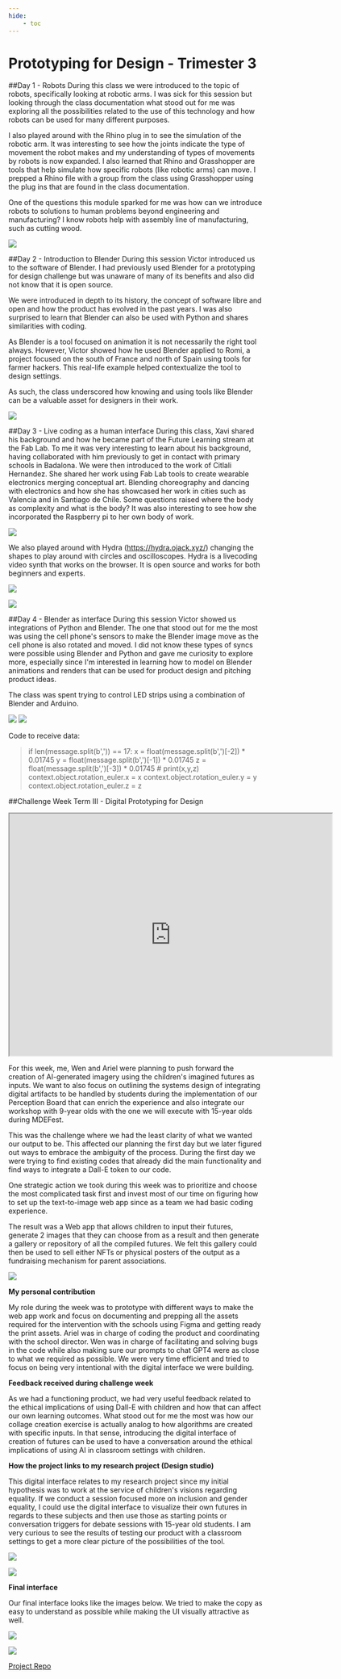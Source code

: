 ```yaml
---
hide:
    - toc
---
```


# Prototyping for Design - Trimester 3

##Day 1 - Robots
During this class we were introduced to the topic of robots, specifically looking at robotic arms. I was sick for this session but looking through the class documentation what stood out for me was exploring all the possibilities related to the use of this technology and how robots can be used for many different purposes.

I also played around with the Rhino plug in to see the simulation of the robotic arm. It was interesting to see how the joints indicate the type of movement the robot makes and my understanding of types of movements by robots is now expanded. I also learned that Rhino and Grasshopper are tools that help simulate how specific robots (like robotic arms) can move. I prepped a Rhino file with a group from the class using Grasshopper using the plug ins that are found in the class documentation.

One of the questions this module sparked for me was how can we introduce robots to solutions to human problems beyond engineering and manufacturing? I know robots help with assembly line of manufacturing, such as cutting wood.

![](../images/MT03/robotarm.jpeg)

##Day 2 - Introduction to Blender
During this session Victor introduced us to the software of Blender. I had previously used Blender for a prototyping for design challenge but was unaware of many of its benefits and also did not know that it is open source.

We were introduced in depth to its history, the concept of software libre and open and how the product has evolved in the past years. I was also surprised to learn that Blender can also be used with Python and shares similarities with coding.

As Blender is a tool focused on animation it is not necessarily the right tool always. However, Victor showed how he used Blender applied to Romi, a project focused on the south of France and north of Spain using tools for farmer hackers. This real-life example helped contextualize the tool to design settings.

As such, the class underscored how knowing and using tools like Blender can be a valuable asset for designers in their work.

![](../images/MT03/blender.jpeg)

##Day 3 - Live coding as a human interface
During this class, Xavi shared his background and how he became part of the Future Learning stream at the Fab Lab. To me it was very interesting to learn about his background, having collaborated with him previously to get in contact with primary schools in Badalona.
We were then introduced to the work of Citlali Hernandez. She shared her work using Fab Lab tools to create wearable electronics merging conceptual art. Blending choreography and dancing with electronics and how she has showcased her work in cities such as Valencia and in Santiago de Chile. Some questions raised where the body as complexity and what is the body? It was also interesting to see how she incorporated the Raspberry pi to her own body of work.

![](../images/MT03/coding1.jpeg)

We also played around with Hydra (https://hydra.ojack.xyz/) changing the shapes to play around with circles and oscilloscopes. Hydra is a livecoding video synth that works on the browser. It is open source and works for both beginners and experts.

![](../images/MT03/coding2.jpeg)

![](../images/MT03/coding3.jpeg)

##Day 4 - Blender as interface
During this session Victor showed us integrations of Python and Blender. The one that stood out for me the most was using the cell phone's sensors to make the Blender image move as the cell phone is also rotated and moved. I did not know these types of syncs were possible using Blender and Python and gave me curiosity to explore more, especially since I'm interested in learning how to model on Blender animations and renders that can be used for product design and pitching product ideas.

The class was spent trying to control LED strips using a combination of Blender and Arduino.

![](../images/MT03/blender2.jpeg)
![](../images/MT03/blender3.jpeg)

Code to receive data:
> if len(message.split(b',')) == 17:
x = float(message.split(b',')[-2]) * 0.01745
y = float(message.split(b',')[-1]) * 0.01745
z = float(message.split(b',')[-3]) * 0.01745 # print(x,y,z)
context.object.rotation_euler.x = x
context.object.rotation_euler.y = y
context.object.rotation_euler.z = z

##Challenge Week Term III - Digital Prototyping for Design

<iframe src="https://drive.google.com/file/d/1YW8ZNQZqIR8PUvrW4pTaYo8ZwW8aB_ad/preview" width="640" height="480" allow="autoplay"></iframe>

For this week, me, Wen and Ariel were planning to push forward the creation of AI-generated imagery using the children's imagined futures as inputs. We want to also focus on outlining the systems design of integrating digital artifacts to be handled by students during the implementation of our Perception Board that can enrich the experience and also integrate our workshop with 9-year olds with the one we will execute with 15-year olds during MDEFest.

This was the challenge where we had the least clarity of what we wanted our output to be. This affected our planning the first day but we later figured out ways to embrace the ambiguity of the process. During the first day we were trying to find existing codes that already did the main functionality and find ways to integrate a Dall-E token to our code.

One strategic action we took during this week was to prioritize and choose the most complicated task first and invest most of our time on figuring how to set up the text-to-image web app since as a team we had basic coding experience.

The result was a Web app that allows children to input their futures, generate 2 images that they can choose from as a result and then generate a gallery or repository of all the compiled futures. We felt this gallery could then be used to sell either NFTs or physical posters of the output as a fundraising mechanism for parent associations.

![](../images/MT03/screen0.jpeg)

**My personal contribution**

My role during the week was to prototype with different ways to make the web app work and focus on documenting and prepping all the assets required for the intervention with the schools using Figma and getting ready the print assets. Ariel was in charge of coding the product and coordinating with the school director. Wen was in charge of facilitating and solving bugs in the code while also making sure our prompts to chat GPT4 were as close to what we required as possible. We were very time efficient and tried to focus on being very intentional with the digital interface we were building.

**Feedback received during challenge week**

As we had a functioning product, we had very useful feedback related to the ethical implications of using Dall-E with children and how that can affect our own learning outcomes. What stood out for me the most was how our collage creation exercise is actually analog to how algorithms are created with specific inputs. In that sense, introducing the digital interface of creation of futures can be used to have a conversation around the ethical implications of using AI in classroom settings with children.

**How the project links to my research project (Design studio)**

This digital interface relates to my research project since my initial hypothesis was to work at the service of children's visions regarding equality. If we conduct a session focused more on inclusion and gender equality, I could use the digital interface to visualize their own futures in regards to these subjects and then use those as starting points or conversation triggers for debate sessions with 15-year old students. I am very curious to see the results of testing our product with a classroom settings to get a more clear picture of the possibilities of the tool.

![](../images/MT03/futures.jpeg)

![](../images/MT03/screen3.png)

**Final interface**

Our final interface looks like the images below. We tried to make the copy as easy to understand as possible while making the UI visually attractive as well.

![](../images/MT03/screen.png)

![](../images/MT03/screen2.png)

[Project Repo](https://github.com/jimenasalinasgroppo/microchallenge-03)
